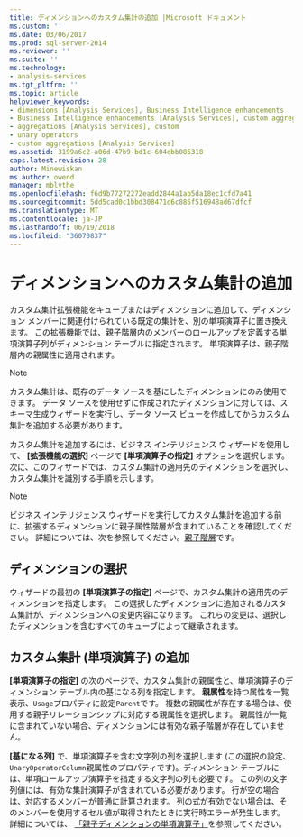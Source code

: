 ```yaml
---
title: ディメンションへのカスタム集計の追加 |Microsoft ドキュメント
ms.custom: ''
ms.date: 03/06/2017
ms.prod: sql-server-2014
ms.reviewer: ''
ms.suite: ''
ms.technology:
- analysis-services
ms.tgt_pltfrm: ''
ms.topic: article
helpviewer_keywords:
- dimensions [Analysis Services], Business Intelligence enhancements
- Business Intelligence enhancements [Analysis Services], custom aggregations
- aggregations [Analysis Services], custom
- unary operators
- custom aggregations [Analysis Services]
ms.assetid: 3199a6c2-a06d-47b9-bd1c-604dbb085318
caps.latest.revision: 28
author: Minewiskan
ms.author: owend
manager: mblythe
ms.openlocfilehash: f6d9b77272272eadd2844a1ab5da18ec1cfd7a41
ms.sourcegitcommit: 5dd5cad0c1bbd308471d6c885f516948ad67dfcf
ms.translationtype: MT
ms.contentlocale: ja-JP
ms.lasthandoff: 06/19/2018
ms.locfileid: "36070837"
---
```

# <a name="add-a-custom-aggregation-to-a-dimension"></a>ディメンションへのカスタム集計の追加
  カスタム集計拡張機能をキューブまたはディメンションに追加して、ディメンション メンバーに関連付けられている既定の集計を、別の単項演算子に置き換えます。 この拡張機能では、親子階層内のメンバーのロールアップを定義する単項演算子列がディメンション テーブルに指定されます。 単項演算子は、親子階層内の親属性に適用されます。  
  
> [!NOTE]  
>  カスタム集計は、既存のデータ ソースを基にしたディメンションにのみ使用できます。 データ ソースを使用せずに作成されたディメンションに対しては、スキーマ生成ウィザードを実行し、データ ソース ビューを作成してからカスタム集計を追加する必要があります。  
  
 カスタム集計を追加するには、ビジネス インテリジェンス ウィザードを使用して、 **[拡張機能の選択]** ページで **[単項演算子の指定]** オプションを選択します。 次に、このウィザードでは、カスタム集計の適用先のディメンションを選択し、カスタム集計を識別する手順を示します。  
  
> [!NOTE]  
>  ビジネス インテリジェンス ウィザードを実行してカスタム集計を追加する前に、拡張するディメンションに親子属性階層が含まれていることを確認してください。 詳細については、次を参照してください。[親子階層](parent-child-dimension.md)です。  
  
## <a name="selecting-a-dimension"></a>ディメンションの選択  
 ウィザードの最初の **[単項演算子の指定]** ページで、カスタム集計の適用先のディメンションを指定します。 この選択したディメンションに追加されるカスタム集計が、ディメンションへの変更内容になります。 これらの変更は、選択したディメンションを含むすべてのキューブによって継承されます。  
  
## <a name="adding-custom-aggregation-unary-operator"></a>カスタム集計 (単項演算子) の追加  
 **[単項演算子の指定]** の次のページで、カスタム集計の親属性と、単項演算子のディメンション テーブル内の基になる列を指定します。 **親属性**を持つ属性を一覧表示、`Usage`プロパティに設定`Parent`です。 複数の親属性が存在する場合は、使用する親子リレーションシップに対応する親属性を選択します。 親属性が一覧に含まれていない場合、ディメンションには有効な親子階層が存在していません。  
  
 **[基になる列]** で、単項演算子を含む文字列の列を選択します (この選択の設定、`UnaryOperatorColumn`親属性のプロパティです)。ディメンション テーブルには、単項ロールアップ演算子を指定する文字列の列も必要です。 この列の文字列値には、有効な集計演算子が含まれている必要があります。 行が空の場合は、対応するメンバーが普通に計算されます。 列の式が有効でない場合は、そのメンバーを使用するセル値が取得されたときに実行時エラーが発生します。 詳細については、 [「親子ディメンションの単項演算子」](parent-child-dimension-attributes-unary-operators.md)を参照してください。  
  
  